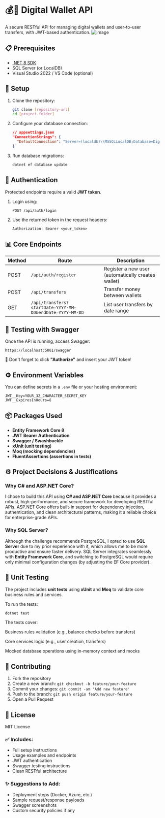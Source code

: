 # 💰🔐 Digital Wallet API

A secure RESTful API for managing digital wallets and user-to-user transfers, with JWT-based authentication.
![image](https://github.com/user-attachments/assets/0cb19c32-957f-4bba-8cd9-4037c956b5e6)

## 📋 Prerequisites

- [.NET 8 SDK](https://dotnet.microsoft.com/download)
- SQL Server (or LocalDB)
- Visual Studio 2022 / VS Code (optional)

## 🚀 Setup

1. Clone the repository:

   ```bash
   git clone [repository-url]
   cd [project-folder]
   ```

2. Configure your database connection:

   ```json
   // appsettings.json
   "ConnectionStrings": {
     "DefaultConnection": "Server=(localdb)\\MSSQLLocalDB;Database=DigitalWallet;Trusted_Connection=True;"
   }
   ```

3. Run database migrations:

   ```bash
   dotnet ef database update
   ```

## 🔑 Authentication

Protected endpoints require a valid **JWT token**.

1. Login using:

   ```
   POST /api/auth/login
   ```

2. Use the returned token in the request headers:

   ```
   Authorization: Bearer <your_token>
   ```

## 📊 Core Endpoints

| Method | Route | Description |
|--------|-------|-------------|
| POST   | `/api/auth/register` | Register a new user (automatically creates wallet) |
| POST   | `/api/transfers`     | Transfer money between wallets |
| GET    | `/api/transfers?startDate=YYYY-MM-DD&endDate=YYYY-MM-DD` | List user transfers by date range |

## 🧪 Testing with Swagger

Once the API is running, access Swagger:

```
https://localhost:5001/swagger
```

🔐 Don't forget to click **"Authorize"** and insert your JWT token!

## ⚙️ Environment Variables

You can define secrets in a `.env` file or your hosting environment:

```
JWT__Key=YOUR_32_CHARACTER_SECRET_KEY
JWT__ExpiresInHours=8
```

## 📦 Packages Used

- **Entity Framework Core 8**
- **JWT Bearer Authentication**
- **Swagger / Swashbuckle**
- **xUnit (unit testing)**
- **Moq (mocking dependencies)**
- **FluentAssertions (assertions in tests)**

## ⚙️ Project Decisions & Justifications

### Why C# and ASP.NET Core?

I chose to build this API using **C# and ASP.NET Core** because it provides a robust, high-performance, and secure framework for developing RESTful APIs. ASP.NET Core offers built-in support for dependency injection, authentication, and clean architectural patterns, making it a reliable choice for enterprise-grade APIs.

### Why SQL Server?

Although the challenge recommends PostgreSQL, I opted to use **SQL Server** due to my prior experience with it, which allows me to be more productive and ensure faster delivery. SQL Server integrates seamlessly with **Entity Framework Core**, and switching to PostgreSQL would require only minimal configuration changes (by adjusting the EF Core provider).

## 🧪 Unit Testing

The project includes **unit tests** using **xUnit** and **Moq** to validate core business rules and services.

To run the tests:

```bash
dotnet test
```
The tests cover:

Business rules validation (e.g., balance checks before transfers)

Core services logic (e.g., user creation, transfers)

Mocked database operations using in-memory context and mocks

## 🤝 Contributing

1. Fork the repository  
2. Create a new branch: `git checkout -b feature/your-feature`  
3. Commit your changes: `git commit -am 'Add new feature'`  
4. Push to the branch: `git push origin feature/your-feature`  
5. Open a Pull Request

## 📄 License

MIT License

### ✅ Includes:

- Full setup instructions  
- Usage examples and endpoints  
- JWT authentication  
- Swagger testing instructions  
- Clean RESTful architecture

### ✨ Suggestions to Add:

- Deployment steps (Docker, Azure, etc.)  
- Sample request/response payloads  
- Swagger screenshots  
- Custom security policies if any
